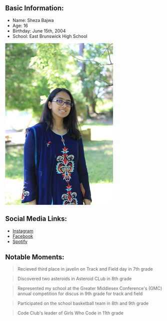 ## **Basic Information:**
- Name: Sheza Bajwa
- Age: 16
- Birthday: June 15th, 2004
- School: East Brunswick High School

![Picture of Sheza](b8yTMU5A_345x518.jpeg)

## **Social Media Links:**
- [Instagram](https://www.instagram.com/sheza.36/)
- [Facebook](https://www.facebook.com/sheza.bajwa.31/)
- [Spotify](https://open.spotify.com/user/sheza.bajwa?si=b9e0b2a4de2f474b)

## **Notable Moments:**
>Recieved third place in javelin on Track and Field day in 7th grade

>Discovered two asteroids in Asteroid CLub in 8th grade

>Represented my school at the Greater Middlesex Conference's (GMC) annual competition for discus in 9th grade for track and field

>Participated on the school basketball team in 8th and 9th grade

>Code Club's leader of Girls Who Code in 11th grade
